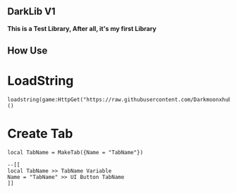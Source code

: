 ## DarkLib V1
**__This is a Test Library, After all, it's my first Library__**

## How Use

# LoadString
```luau
loadstring(game:HttpGet("https://raw.githubusercontent.com/Darkmoonxhubscript/DarkLibV1/refs/heads/main/Source.lua"))()
```

# Create Tab
```luau
local TabName = MakeTab({Name = "TabName"})
```
```luau
--[[
local TabName >> TabName Variable
Name = "TabName" >> UI Button TabName
]]
```
